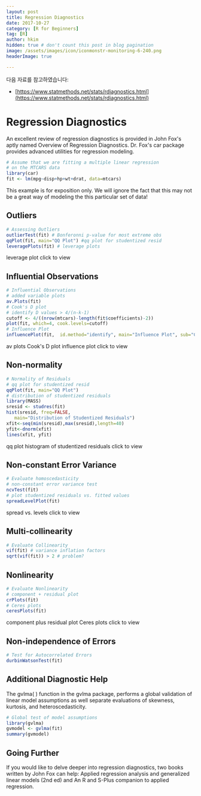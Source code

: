 ```yaml
---
layout: post  
title: Regression Diagnostics
date: 2017-10-27  
category: [R for Beginners]  
tag: [R]  
author: hkim  
hidden: true # don't count this post in blog pagination  
image: /assets/images/icon/iconmonstr-monitoring-6-240.png
headerImage: true

---
```


다음 자료를 참고하였습니다:  
- [https://www.statmethods.net/stats/rdiagnostics.html](https://www.statmethods.net/stats/rdiagnostics.html)

# Regression Diagnostics
An excellent review of regression diagnostics is provided in John Fox's aptly named Overview of Regression Diagnostics. Dr. Fox's car package provides advanced utilities for regression modeling.

```r
# Assume that we are fitting a multiple linear regression
# on the MTCARS data
library(car)
fit <- lm(mpg~disp+hp+wt+drat, data=mtcars)
```

This example is for exposition only. We will ignore the fact that this may not be a great way of modeling the this particular set of data!


## Outliers

```r
# Assessing Outliers
outlierTest(fit) # Bonferonni p-value for most extreme obs
qqPlot(fit, main="QQ Plot") #qq plot for studentized resid
leveragePlots(fit) # leverage plots
```

leverage plot click to view


## Influential Observations

```r
# Influential Observations
# added variable plots
av.Plots(fit)
# Cook's D plot
# identify D values > 4/(n-k-1)
cutoff <- 4/((nrow(mtcars)-length(fit$coefficients)-2))
plot(fit, which=4, cook.levels=cutoff)
# Influence Plot
influencePlot(fit,	id.method="identify", main="Influence Plot", sub="Circle size is proportial to Cook's Distance" )
```

av plots Cook's D plot influence plot click to view

## Non-normality

```r
# Normality of Residuals
# qq plot for studentized resid
qqPlot(fit, main="QQ Plot")
# distribution of studentized residuals
library(MASS)
sresid <- studres(fit)
hist(sresid, freq=FALSE,
   main="Distribution of Studentized Residuals")
xfit<-seq(min(sresid),max(sresid),length=40)
yfit<-dnorm(xfit)
lines(xfit, yfit)
```

qq plot histogram of studentized residuals click to view

## Non-constant Error Variance

```r
# Evaluate homoscedasticity
# non-constant error variance test
ncvTest(fit)
# plot studentized residuals vs. fitted values
spreadLevelPlot(fit)
```

spread vs. levels click to view


## Multi-collinearity

```r
# Evaluate Collinearity
vif(fit) # variance inflation factors
sqrt(vif(fit)) > 2 # problem?
```

## Nonlinearity

```r
# Evaluate Nonlinearity
# component + residual plot
crPlots(fit)
# Ceres plots
ceresPlots(fit)
```

component plus residual plot Ceres plots click to view

## Non-independence of Errors

```r
# Test for Autocorrelated Errors
durbinWatsonTest(fit)
```

## Additional Diagnostic Help

The gvlma( ) function in the gvlma package, performs a global validation of linear model assumptions as well separate evaluations of skewness, kurtosis, and heteroscedasticity.

```r
# Global test of model assumptions
library(gvlma)
gvmodel <- gvlma(fit)
summary(gvmodel)
```

## Going Further
If you would like to delve deeper into regression diagnostics, two books written by John Fox can help: Applied regression analysis and generalized linear models (2nd ed) and An R and S-Plus companion to applied regression.

